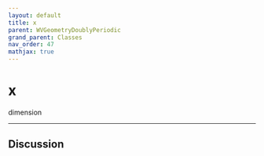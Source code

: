 ```yaml
---
layout: default
title: x
parent: WVGeometryDoublyPeriodic
grand_parent: Classes
nav_order: 47
mathjax: true
---
```


#  x

dimension


---

## Discussion

  
